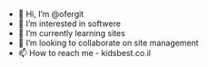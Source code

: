 - 👋 Hi, I’m @ofergit
- 👀 I’m interested in softwere
- 🌱 I’m currently learning sites
- 💞️ I’m looking to collaborate on site management
- 📫 How to reach me - kidsbest.co.il

<!---
ofergit/ofergit is a ✨ special ✨ repository because its `README.md` (this file) appears on your GitHub profile.
You can click the Preview link to take a look at your changes.
--->
